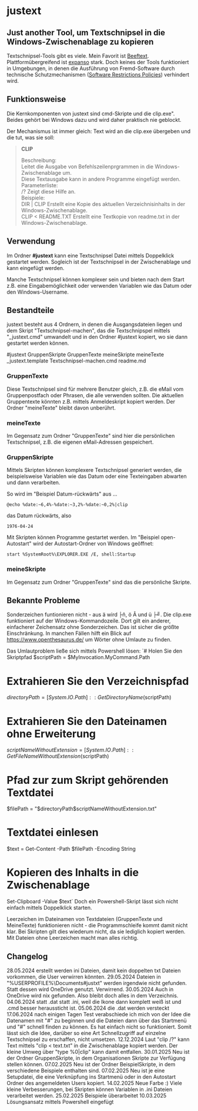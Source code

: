 # justext


## Just another Tool, um Textschnipsel in die Windows-Zwischenablage zu kopieren

Textschnipsel-Tools gibt es viele. Mein Favorit ist [Beeftext](https://beeftext.org/). Plattformübergreifend ist [expanso](https://espanso.org/) stark.
Doch keines der Tools funktioniert in Umgebungen, in denen die Ausführung von Fremd-Software durch technische Schutzmechanismen ([Software Restrictions Policies](https://learn.microsoft.com/de-de/windows-server/identity/software-restriction-policies/administer-software-restriction-policies)) verhindert wird.


## Funktionsweise

Die Kernkomponenten von justext sind cmd-Skripte und die clip.exe". Beides gehört bei Windows dazu und wird daher praktisch nie geblockt.

Der Mechanismus ist immer gleich: Text wird an die clip.exe übergeben und die tut, was sie soll:

> **CLIP**  
>   
> Beschreibung:  
>     Leitet die Ausgabe von Befehlszeilenprgrammen in die Windows-Zwischenablage um.  
>     Diese Textausgabe kann in andere Programme eingefügt werden.  
>  Parameterliste:  
>     /?                  Zeigt diese Hilfe an.  
>  Beispiele:  
>     DIR | CLIP          Erstellt eine Kopie des aktuellen Verzeichnisinhalts in der Windows-Zwischenablage.  
>      CLIP < README.TXT   Erstellt eine Textkopie von readme.txt in der Windows-Zwischenablage.


## Verwendung

Im Ordner **#justext** kann eine Textschnipsel Datei mittels Doppelklick gestartet werden. Sogleich ist der Textschnipsel in der Zwischenablage und kann eingefügt werden.

Manche Textschnipsel können komplexer sein und bieten nach dem Start z.B. eine Eingabemöglichkeit oder verwenden Variablen wie das Datum oder den Windows-Username.


## Bestandteile

justext besteht aus 4 Ordnern, in denen die Ausgangsdateien liegen und dem Skript "Textschnipsel-machen", das die Textschnipspel mittels "_justext.cmd" umwandelt und in den Ordner #justext kopiert, wo sie dann gestartet werden können.

#justext
GruppenSkripte
GruppenTexte
meineSkripte
meineTexte
_justext.template
Textschnipsel-machen.cmd
readme.md

### GruppenTexte

Diese Textschnipsel sind für mehrere Benutzer gleich, z.B. die eMail vom Gruppenpostfach oder Phrasen, die alle verwenden sollten.
Die aktuellen Gruppentexte könnten z.B. mittels Anmeldeskript kopiert werden.
Der Ordner "meineTexte" bleibt davon unberührt.

### meineTexte

Im Gegensatz zum Ordner "GruppenTexte" sind hier die persönlichen Textschnipsel, z.B. die eigenen eMail-Adressen gespeichert. 

### GruppenSkripte

Mittels Skripten können komplexere Textschnipsel generiert werden, die beispielsweise Variablen wie das Datum oder eine Texteingaben abwarten und dann verarbeiten.

So wird im "Beispiel Datum-rückwärts" aus ...

```
@echo %date:~6,4%-%date:~3,2%-%date:~0,2%|clip
```

das Datum rückwärts, also

```
1976-04-24
```

Mit Skripten können Programme gestartet werden.
Im "Beispiel open-Autostart" wird der Autostart-Ordner von Windows geöffnet:

```
start %SystemRoot%\EXPLORER.EXE /E, shell:Startup
```

### meineSkripte

Im Gegensatz zum Ordner "GruppenTexte" sind das die persönliche Skripte.


## Bekannte Probleme

Sonderzeichen funtionieren nicht - aus ä wird ├ñ, ö Â und ü ├╝.
Die clip.exe funktioniert auf der Windows-Kommandozeile. Dort gilt ein anderer, einfacherer Zeichensatz ohne Sonderzeichen.
Das ist sicher die größte Einschränkung. In manchen Fällen hilft ein Blick auf https://www.openthesaurus.de/ um Wörter ohne Umlaute zu finden.

Das Umlautproblem ließe sich mittels Powershell lösen:
`# Holen Sie den Skriptpfad
$scriptPath = $MyInvocation.MyCommand.Path
# Extrahieren Sie den Verzeichnispfad
$directoryPath = [System.IO.Path]::GetDirectoryName($scriptPath)
# Extrahieren Sie den Dateinamen ohne Erweiterung
$scriptNameWithoutExtension = [System.IO.Path]::GetFileNameWithoutExtension($scriptPath)
# Pfad zur zum Skript gehörenden Textdatei
$filePath = "$directoryPath\$scriptNameWithoutExtension.txt"
# Textdatei einlesen
$text = Get-Content -Path $filePath -Encoding String
# Kopieren des Inhalts in die Zwischenablage
Set-Clipboard -Value $text`
Doch ein Powershell-Skript lässt sich nicht einfach mittels Doppelklick starten.

Leerzeichen im Dateinamen von Textdateien (GruppenTexte und MeineTexte) funktionieren nicht - die Programmschleife kommt damit nicht klar.
Bei Skripten gilt dies wiederum nicht, da sie lediglich kopiert werden.
Mit Dateien ohne Leerzeichen macht man alles richtig.

## Changelog

28.05.2024 erstellt werden ini Dateien, damit kein doppelten txt Dateien vorkommen, die User verwirren könnten.
29.05.2024 Dateien in "%USERPROFILE%\\Documents#justxt" werden irgendwie nicht gefunden. Statt dessen wird OneDrive genutzt. Verwirrend.
30.05.2024 Auch in OneDrive wird nix gefunden. Also bleibt doch alles in dem Verzeichnis.
04.06.2024 statt .dat statt .ini, weil die Ikone dann komplett weiß ist und .cmd besser heraussticht ist.
05.06.2024 die .dat werden versteckt
17.06.2024 nach einigen Tagen Test verabschiede ich mich von der Idee die Datenamen mit "#" zu beginnen und die Dateien dann über das Startmenü und "#" schnell finden zu können. Es hat einfach nicht so funktioniert. Somit lässt sich die Idee, darüber so eine Art Schnellzugriff auf einzelne Textschnipsel zu erschaffen, nicht umsetzen.
12.12.2024 Laut "clip /?" kann Text mittels "clip < text.txt" in die Zwischenablage kopiert werden. Der kleine Umweg über "type %0|clip" kann damit entfallen.
30.01.2025 Neu ist der Ordner GruppenSkripte, in dem Organisationen Skripte zur Verfügung stellen können.
07.02.2025 Neu ist der Ordner BeispielSkripte, in dem verschiedene Beispiele enthalten sind.
07.02.2025 Neu ist je eine Setupdatei, die eine Verknüpfung ins Startmenü oder in den Autostart Ordner des angemeldeten Users kopiert.
14.02.2025 Neue Farbe :) Viele kleine Verbesserungen, bei Skripten können Variablen in .ini Dateien verarbeitet werden.
25.02.2025 Beispiele überarbeitet
10.03.2025 Lösungsansatz mittels Powershell eingefügt
